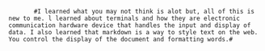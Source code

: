           #I learned what you may not think is alot but, all of this is new to me. l learned about terminals and how they are electronic communication hardware device that handles the input and display of data. I also learned that markdown is a way to style text on the web. You control the display of the document and formatting words.#
